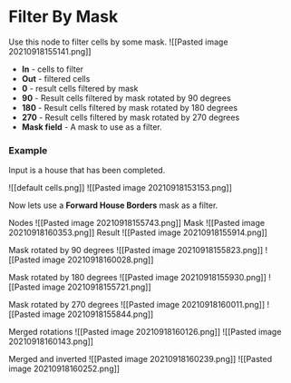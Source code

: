 # Filter By Mask
Use this node to filter cells by some mask.
![[Pasted image 20210918155141.png]]
- **In** - cells to filter
- **Out** - filtered cells
- **0** - result cells filtered by mask
- **90** - Result cells filtered by mask rotated by 90 degrees
- **180** - Result cells filtered by mask rotated by 180 degrees 
- **270** - Result cells filtered by mask rotated by 270 degrees 
- **Mask field** - A mask to use as a filter.


### Example
Input is a house that has been completed.

![[default cells.png]]
![[Pasted image 20210918153153.png]]

Now lets use a **Forward House Borders** mask as a filter.

Nodes
![[Pasted image 20210918155743.png]]
Mask
![[Pasted image 20210918160353.png]]
Result
![[Pasted image 20210918155914.png]]

Mask rotated by 90 degrees
![[Pasted image 20210918155823.png]]
![[Pasted image 20210918160028.png]]

Mask rotated by 180 degrees
![[Pasted image 20210918155930.png]]
![[Pasted image 20210918155721.png]]

Mask rotated by 270 degrees
![[Pasted image 20210918160011.png]]
![[Pasted image 20210918155844.png]]


Merged rotations
![[Pasted image 20210918160126.png]]
![[Pasted image 20210918160143.png]]

Merged and inverted
![[Pasted image 20210918160239.png]]
![[Pasted image 20210918160252.png]]